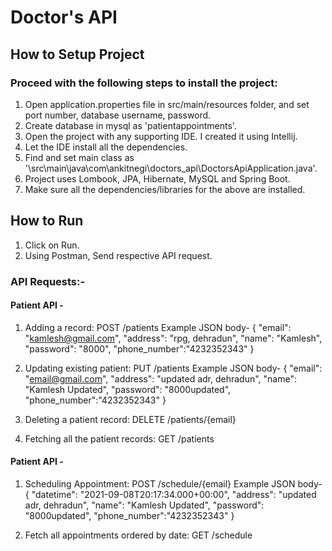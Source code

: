# Doctor's API

## How to Setup Project

### Proceed with the following steps to install the project:

1. Open application.properties file in src/main/resources folder, and set port number, database username, password.
2. Create database in mysql as 'patientappointments'.
3. Open the project with any supporting IDE. I created it using Intellij.
4. Let the IDE install all the dependencies.
5. Find and set main class as '\src\main\java\com\ankitnegi\doctors_api\DoctorsApiApplication.java'.
6. Project uses Lombook, JPA, Hibernate, MySQL and Spring Boot.
7. Make sure all the dependencies/libraries for the above are installed.


## How to Run
1. Click on Run.
2. Using Postman, Send respective API request.

### API Requests:-
#### Patient API -
1. Adding a record: POST /patients
Example JSON body-
{
    "email": "kamlesh@gmail.com",
    "address": "rpg, dehradun",
    "name": "Kamlesh",
    "password": "8000",
    "phone_number":"4232352343"
}

2. Updating existing patient: PUT /patients
Example JSON body-
{
    "email": "email@gmail.com",
    "address": "updated adr, dehradun",
    "name": "Kamlesh Updated",
    "password": "8000updated",
    "phone_number":"4232352343"
}

3. Deleting a patient record: DELETE /patients/{email}

4. Fetching all the patient records: GET /patients


#### Patient API -
1. Scheduling Appointment: POST /schedule/{email}
Example JSON body-
{
    "datetime": "2021-09-08T20:17:34.000+00:00",
    "address": "updated adr, dehradun",
    "name": "Kamlesh Updated",
    "password": "8000updated",
    "phone_number":"4232352343"
}

2. Fetch all appointments ordered by date: GET /schedule
